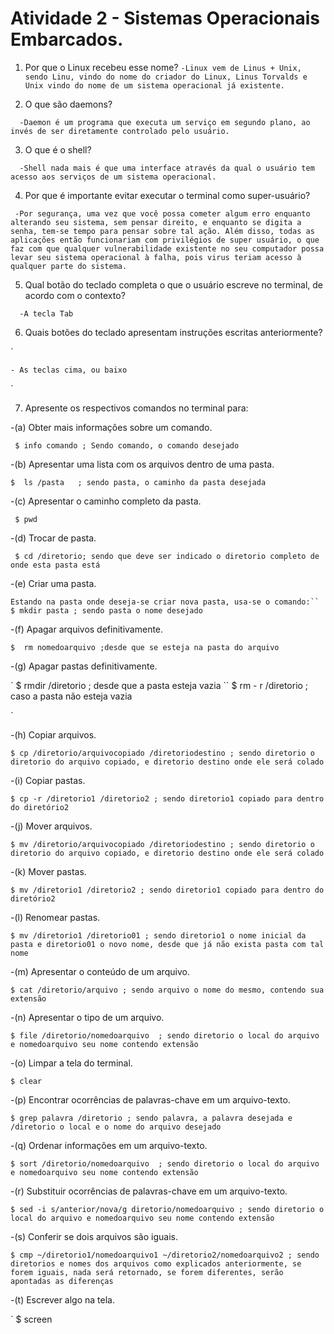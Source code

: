   # Atividade 2 - Sistemas Operacionais Embarcados.


   1. Por que o Linux recebeu esse nome?
`
       -Linux vem de Linus + Unix, sendo Linu, vindo do nome do criador do Linux, Linus Torvalds e Unix vindo do nome de um sistema operacional já existente.
`

   2. O que são daemons?
   
 `  
       -Daemon é um programa que executa um serviço em segundo plano, ao invés de ser diretamente controlado pelo usuário.
`

   3. O que é o shell?
   
 `  
        -Shell nada mais é que uma interface através da qual o usuário tem acesso aos serviços de um sistema operacional.
`

   4. Por que é importante evitar executar o terminal como super-usuário?
   
  ` 
    -Por segurança, uma vez que você possa cometer algum erro enquanto alterando seu sistema, sem pensar direito, e enquanto se digita a senha, tem-se tempo para pensar sobre tal ação. Além disso, todas as aplicações então funcionariam com privilégios de super usuário, o que faz com que qualquer vulnerabilidade existente no seu computador possa levar seu sistema operacional à falha, pois virus teriam acesso à qualquer parte do sistema.
`

   5. Qual botão do teclado completa o que o usuário escreve no terminal, de acordo com o contexto?
   
 `  
    -A tecla Tab
`

   6. Quais botões do teclado apresentam instruções escritas anteriormente?
   
 `  
 
    - As teclas cima, ou baixo
  ` 

   7. Apresente os respectivos comandos no terminal para: 
   
   
   -(a) Obter mais informações sobre um comando. 
   
` 
$ info comando ; Sendo comando, o comando desejado
  `
  
   -(b) Apresentar uma lista com os arquivos dentro de uma pasta. 
   
   
   `
  $  ls /pasta   ; sendo pasta, o caminho da pasta desejada
  `
    
    
    
   -(c) Apresentar o caminho completo da pasta. 
   
 ` 
 $ pwd
   ` 
   
   -(d) Trocar de pasta. 
   
  ` 
  $ cd /diretorio; sendo que deve ser indicado o diretorio completo de onde esta pasta está
   `
   
   -(e) Criar uma pasta. 
   
 `
 Estando na pasta onde deseja-se criar nova pasta, usa-se o comando:``
$ mkdir pasta ; sendo pasta o nome desejado
  ` 
  
   -(f) Apagar arquivos definitivamente. 

`
 $  rm nomedoarquivo ;desde que se esteja na pasta do arquivo
   `

-(g) Apagar pastas definitivamente. 

`
  $  rmdir /diretorio ; desde que a pasta esteja vazia
  `` $  rm - r /diretorio ; caso a pasta não esteja vazia

`

-(h) Copiar arquivos. 

`
$ cp /diretorio/arquivocopiado /diretoriodestino ; sendo diretorio o diretorio do arquivo copiado, e diretorio destino onde ele será colado
 `  

-(i) Copiar pastas. 

`
 $ cp -r /diretorio1 /diretorio2 ; sendo diretorio1 copiado para dentro do diretório2
   `
 
 -(j) Mover arquivos. 

`
$ mv /diretorio/arquivocopiado /diretoriodestino ; sendo diretorio o diretorio do arquivo copiado, e diretorio destino onde ele será colado
   `
 
 -(k) Mover pastas. 
 
 `
  $ mv /diretorio1 /diretorio2 ; sendo diretorio1 copiado para dentro do diretório2
 `
 
 -(l) Renomear pastas. 

`
$ mv /diretorio1 /diretorio01 ; sendo diretorio1 o nome inicial da pasta e diretorio01 o novo nome, desde que já não exista pasta com tal nome
  ` 

-(m) Apresentar o conteúdo de um arquivo. 

`
  $ cat /diretorio/arquivo ; sendo arquivo o nome do mesmo, contendo sua extensão
`

-(n) Apresentar o tipo de um arquivo. 

`
   $ file /diretorio/nomedoarquivo  ; sendo diretorio o local do arquivo e nomedoarquivo seu nome contendo extensão
   `

-(o) Limpar a tela do terminal. 

`
   $ clear
   `

-(p) Encontrar ocorrências de palavras-chave em um arquivo-texto. 

`
$ grep palavra /diretorio ; sendo palavra, a palavra desejada e /diretorio o local e o nome do arquivo desejado 
  ` 

-(q) Ordenar informações em um arquivo-texto. 

`
  $ sort /diretorio/nomedoarquivo  ; sendo diretorio o local do arquivo e nomedoarquivo seu nome contendo extensão
   `

-(r) Substituir ocorrências de palavras-chave em um arquivo-texto. 

`
  $ sed -i s/anterior/nova/g diretorio/nomedoarquivo ; sendo diretorio o local do arquivo e nomedoarquivo seu nome contendo extensão
   `

-(s) Conferir se dois arquivos são iguais. 

`
  $ cmp ~/diretorio1/nomedoarquivo1 ~/diretorio2/nomedoarquivo2 ; sendo diretorios e nomes dos arquivos como explicados anteriormente, se forem iguais, nada será retornado, se forem diferentes, serão apontadas as diferenças
   `

-(t) Escrever algo na tela.

`
   $ screen
